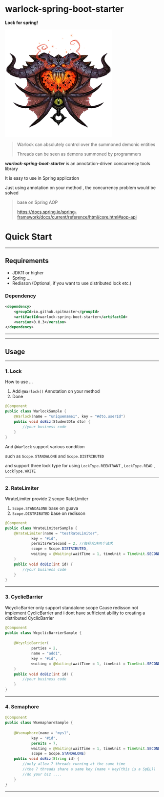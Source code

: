 # warlock-spring-boot-starter

**Lock for spring!**

![Warlock](Warlock_Crest.webp)

> Warlock can absolutely control over the summoned demonic entities
> 
> Threads can be seen as demons summoned by programmers

**_warlock-spring-boot-starter_** is an annotation-driven concurrency tools library

It is easy to use in Spring application

Just using annotation on your method , the concurrency problem would be solved

> base on Spring AOP
> 
> https://docs.spring.io/spring-framework/docs/current/reference/html/core.html#aop-api

# Quick Start

---

## Requirements

* JDK11 or higher
* Spring ....
* Redisson (Optional, if you want to use distributed lock etc.)

### Dependency
```xml
<dependency>
    <groupId>io.github.spitmaster</groupId>
    <artifactId>warlock-spring-boot-starter</artifactId>
    <version>0.0.3</version>
</dependency>
```
---

---

## Usage

---

### 1. Lock

How to use ...

1. Add `@Warlock()` Annotation on your method
2. Done

```java
@Component
public class WarlockSample {
    @Warlock(name = "uniquename1", key = "#dto.userId")
    public void doBiz(StudentDto dto) {
        //your business code
    }
}
```

And `@Warlock` support various condition

such as `Scope.STANDALONE` and `Scope.DISTRIBUTED`

and support three lock type for using `LockType.REENTRANT` , `LockType.READ` , `LockType.WRITE`


---


### 2. RateLimiter

WrateLimiter provide 2 scope RateLimiter
1. `Scope.STANDALONE` base on guava
2. `Scope.DISTRIBUTED`  base on redisson

```java
@Component
public class WrateLimiterSample {
    @WrateLimiter(name = "testRateLimiter",
            key = "#id",
            permitsPerSecond = 2, //每秒允许两个请求
            scope = Scope.DISTRIBUTED,
            waiting = @Waiting(waitTime = 1, timeUnit = TimeUnit.SECONDS, waitTimeoutHandler = StandaloneRateLimiterTestService.class) //超时处理策略
    )
    public void doBiz(int id) {
        //your business code
    }
}
```

---

### 3. CyclicBarrier

WcyclicBarrier only support standalone scope
Cause redisson not implement CyclicBarrier
and i dont have sufficient ability to creating a distributed CyclicBarrier

```java
@Component
public class WcyclicBarrierSample {

    @WcyclicBarrier(
            parties = 2,
            name = "add1",
            key = "#id",
            waiting = @Waiting(waitTime = 1, timeUnit = TimeUnit.SECONDS)
    )
    public void doBiz(int id) {
        //your business code
    }
}
```

---

### 4. Semaphore

```java
@Component
public class WsemaphoreSample {

    @Wsemaphore(name = "mys1",
            key = "#id",
            permits = 7,
            waiting = @Waiting(waitTime = 1, timeUnit = TimeUnit.SECONDS, waitTimeoutHandler = SemaphoreAspectTestService.class),
            scope = Scope.STANDALONE)
    public void doBiz(String id) {
        //only allow 7 threads running at the same time
        //the 7 threads share a same key (name + key(this is a SpEL))
        //do your biz ....
    }
}
```

---


